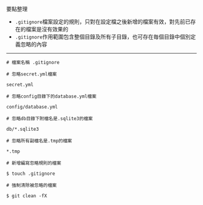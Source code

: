 要點整理
- `.gitignore`檔案設定的規則，只對在設定檔之後新增的檔案有效，對先前已存在的檔案是沒有效果的
- `.gitignore`作用範圍包含整個目錄及所有子目錄，也可存在毎個目錄中個別定義忽略的內容

---

```
# 檔案名稱 .gitignore

# 忽略secret.yml檔案

secret.yml

# 忽略config目錄下的database.yml檔案

config/database.yml

# 忽略db目錄下附檔名是.sqlite3的檔案

db/*.sqlite3

# 忽略所有副檔名是.tmp的檔案

*.tmp
```

```
# 新增編寫忽略規則的檔案

$ touch .gitignore
```

```
# 強制清除被忽略的檔案

$ git clean -fX
```

